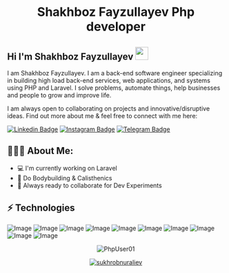 <h1 align="center">Shakhboz Fayzullayev Php developer</h1>

## Hi I'm Shakhboz Fayzullayev <img src="https://raw.githubusercontent.com/aemmadi/aemmadi/master/wave.gif" width="30px">

I am  Shakhboz Fayzullayev. I am a back-end software engineer specializing in building high load back-end services, web applications, and systems using PHP and Laravel. I solve problems, automate things, help businesses and people to grow and improve life. </br>

I am always open to collaborating on projects and innovative/disruptive ideas. Find out more about me & feel free to connect with me here:

[![Linkedin Badge](https://img.shields.io/badge/-shakhboz-blue?style=flat-square&logo=Linkedin&logoColor=white&link=https://www.linkedin.com/in/shakhboz-100845186/)](https://www.linkedin.com/in/shakhboz-100845186/) 
[![Instagram Badge](https://img.shields.io/badge/-@__.shahboz.___-D7008A?style=flat-square&labelColor=D7008A&logo=Instagram&logoColor=white&link=https://www.instagram.com/nuraliev.dev/)](https://www.instagram.com/__.shahboz.___)
[![Telegram Badge](https://img.shields.io/badge/@shakhbozf-2CA5E0?style=flat-square&logo=telegram&logoColor=white&link=https://t.me/shakhbozf)](https://t.me/shakhbozf) 

  
<h2 align="left">👨🏻‍💻 About Me:</h2>

- :computer: I'm currently working on Laravel 
- :muscle: Do Bodybuilding & Calisthenics
- :rocket: Always ready to collaborate for Dev Experiments

## ⚡ Technologies

![Image](https://img.shields.io/badge/Laravel-FF2D20?style=for-the-badge&logo=laravel&logoColor=white)
![Image](https://img.shields.io/badge/php-777BB4?style=for-the-badge&logo=php&logoColor=white)
![Image](https://img.shields.io/badge/MySQL-005C84?style=for-the-badge&logo=mysql&logoColor=white)
![Image](https://img.shields.io/badge/JavaScript-323330?style=for-the-badge&logo=javascript&logoColor=F7DF1E)
![Image](https://img.shields.io/badge/jQuery-0769AD?style=for-the-badge&logo=jquery&logoColor=white)
![Image](https://img.shields.io/badge/Tailwind_CSS-38B2AC?style=for-the-badge&logo=tailwind-css&logoColor=white)
![Image](https://img.shields.io/badge/-HTML5-E34F26?style=for-the-badge&logo=html5&logoColor=white)
![Image](https://img.shields.io/badge/-CSS3-1572B6?style=for-the-badge&logo=css3)
![Image](https://img.shields.io/badge/-Bootstrap-563D7C?style=for-the-badge&logo=bootstrap)
![Image](https://img.shields.io/badge/Git-F05032?style=for-the-badge&logo=git&logoColor=white)


<p align="center"> <img src="https://github-readme-stats.vercel.app/api?username=PhpUser01&show_icons=true&theme=gotham" alt="PhpUser01" />

<p align="center"> <a href="https://github.com/ryo-ma/github-profile-trophy"><img src="https://github-profile-trophy.vercel.app/?username=sukhrobnuraliev&theme=onestar&row=1&margin-w=15&margin-h=15&no-bg=true" alt="sukhrobnuraliev" /></a> </p>

